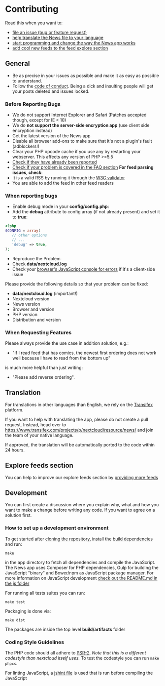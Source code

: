 # Contributing
Read this when you want to:

* [file an issue (bug or feature request)](#Issues)
* [help translate the News file to your language](#Translation)
* [start programming and change the way the News app works](#development)
* [add cool new feeds to the feed explore section](#explore-feeds-section)

## General
* Be as precise in your issues as possible and make it as easy as possible to understand. 
* Follow the [code of conduct](https://nextcloud.com/code-of-conduct/). Being a dick and insulting people will get your posts deleted and issues locked.

### Before Reporting Bugs
* We do not support Internet Explorer and Safari (Patches accepted though, except for IE < 10)
* We do **not support the server-side encryption app** (use client side encryption instead)
* Get the latest version of the News app
* Disable all browser add-ons to make sure that it's not a plugin's fault (adblockers!)
* Clear your PHP opcode cache if you use any by restarting your webserver. This affects any version of PHP >=5.5
* [Check if they have already been reported](https://github.com/nextcloud/news/issues?state=open)
* [Check if your problem is covered in the FAQ section](https://github.com/nextcloud/news#faq)
**For feed parsing issues, check**:
* It is a valid RSS by running it through the [W3C validator](http://validator.w3.org/feed/)
* You are able to add the feed in other feed readers

### When reporting bugs
* Enable debug mode in your **config/config.php**:
 * Add the **debug** attribute to config array (if not already present) and set it to **true**:
 ```php
 <?php
 $CONFIG = array(
    // other options
    // ...
    'debug' => true,
 );
 ```

* Reproduce the Problem
* Check **data/nextcloud.log**
* Check your [browser's JavaScript console for errors](http://ggnome.com/wiki/Using_The_Browser_Error_Console) if it's a client-side issue

Please provide the following details so that your problem can be fixed:
* **data/nextcloud.log** (important!)
* Nextcloud version
* News version
* Browser and version
* PHP version
* Distribution and version

### When Requesting Features
Please always provide the use case in addition solution, e.g.:

* "If I read feed that has comics, the newest first ordering does not work well because I have to read from the bottom up"

is much more helpful than just writing:

* "Please add reverse ordering".


## Translation

For translations in other languages than English, we rely on the [Transifex](https://www.transifex.com/) platform.

If you want to help with translating the app, please do not create a pull request. Instead, head over to https://www.transifex.com/projects/p/nextcloud/resource/news/ and join the team of your native language.

If approved, the translation will be automatically ported to the code within 24 hours.


## Explore feeds section
You can help to improve our explore feeds section by [providing more feeds](https://github.com/nextcloud/news/tree/master/docs/explore)

## Development
You can first create a discussion where you explain why, what and how you want to make a change before writing any code. If you want to agree on a solution first.

### How to set up a development environment
To get started after [cloning the repository](https://github.com/nextcloud/news#installing-from-git-development-version), install the [build dependencies](https://github.com/nextcloud/news#development-dependencies) and run:

    make

in the app directory to fetch all dependencies and compile the JavaScript. The News app uses Composer for PHP dependencies, Gulp for building the JavaScript "binary" and Bower/npm as JavaScript package manager. For more information on JavaScript development [check out the README.md in the js folder](https://github.com/nextcloud/news/blob/master/js/README.md)

For running all tests suites you can run:

    make test

Packaging is done via:

    make dist

The packages are inside the top level **build/artifacts** folder

### Coding Style Guidelines
The PHP code should all adhere to [PSR-2](https://www.php-fig.org/psr/psr-2/).
*Note that this is a different codestyle than nextcloud itself uses.*
To test the codestyle you can run `make phpcs`.

For linting JavaScript, a [jshint file](https://github.com/nextcloud/news/blob/master/js/.jshintrc) is used that is run before compiling the JavaScript

